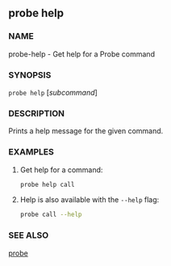 ## probe help

### NAME

probe-help - Get help for a Probe command

### SYNOPSIS

``probe help`` [*subcommand*]

### DESCRIPTION

Prints a help message for the given command.

### EXAMPLES

1. Get help for a command:
    ```sh
    probe help call
    ```

2. Help is also available with the `--help` flag:
    ```sh
    probe call --help
    ```

### SEE ALSO

[probe](./probe.md)
